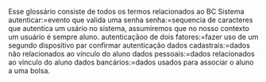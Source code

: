Esse glossário consiste de todos os termos relacionados ao BC Sistema
autenticar:=evento que valida uma senha
senha:=sequencia de caracteres que autentica um usário no sistema, assumiremos que no nosso contexto um usuário é sempre aluno.
autenticaçãoo de dois fatores:=fazer uso de um segundo dispositivo par confirmar autenticação
dados cadastrais:=dados não relacionados ao vínculo do aluno
dados pessoais:=dados relacionados ao vínculo do aluno
dados bancários:=dados usados para associar o aluno a uma bolsa.

